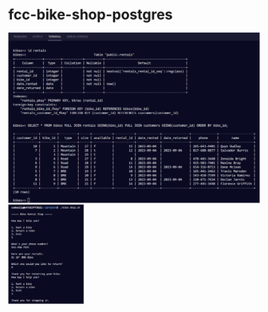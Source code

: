 # fcc-bike-shop-postgres

<img alt="postgres database joined tables" src="https://github.com/1jds/fcc-bike-shop-postgres/blob/main/bike-shop-postgres-db-illustrative-screenshot.png">

<img alt="bash terminal menu interactions" src="https://github.com/1jds/fcc-bike-shop-postgres/blob/main/bike-shop-bash-terminal-illustrative-screenshot.png" width=30%>
